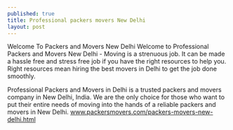 ```yaml
---
published: true
title: Professional packers movers New Delhi
layout: post
---
```

Welcome To Packers and Movers New Delhi
Welcome to Professional Packers and Movers New Delhi - Moving is a strenuous job. It can be made a hassle free and stress free job if you have the right resources to help you. Right resources mean hiring the best movers in Delhi to get the job done smoothly. 

Professional Packers and Movers in Delhi is a trusted packers and movers company in New Delhi, India. We are the only choice for those who want to put their entire needs of moving into the hands of a reliable packers and movers in New Delhi.
www.packersmovers.com/packers-movers-new-delhi.html